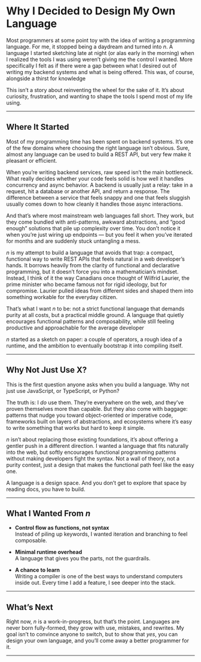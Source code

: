 # Why I Decided to Design My Own Language

Most programmers at some point toy with the idea of writing a programming language. For me, it stopped being a daydream and turned into _n_. A language I started sketching late at night (or alas early in the morning) when I realized the tools I was using weren’t giving me the control I wanted. More specifically I felt as if there were a gap between what I desired out of writing my backend systems and what is being offered. This was, of course, alongside a thirst for knowledge

This isn’t a story about reinventing the wheel for the sake of it. It’s about curiosity, frustration, and wanting to shape the tools I spend most of my life using.

---

## Where It Started

Most of my programming time has been spent on backend systems. It’s one of the few domains where choosing the right language isn’t obvious. Sure, almost any language can be used to build a REST API, but very few make it pleasant or efficient.

When you’re writing backend services, raw speed isn’t the main bottleneck. What really decides whether your code feels solid is how well it handles concurrency and async behavior. A backend is usually just a relay: take in a request, hit a database or another API, and return a response. The difference between a service that feels snappy and one that feels sluggish usually comes down to how cleanly it handles those async interactions.

And that’s where most mainstream web languages fall short. They work, but they come bundled with anti-patterns, awkward abstractions, and “good enough” solutions that pile up complexity over time. You don’t notice it when you’re just wiring up endpoints — but you feel it when you’ve iterated for months and are suddenly stuck untangling a mess.

_n_ is my attempt to build a language that avoids that trap: a compact, functional way to write REST APIs that feels natural in a web developer’s hands. It borrows heavily from the clarity of functional and declarative programming, but it doesn’t force you into a mathematician’s mindset. Instead, I think of it the way Canadians once thought of Wilfrid Laurier, the prime minister who became famous not for rigid ideology, but for compromise. Laurier pulled ideas from different sides and shaped them into something workable for the everyday citizen.

That’s what I want _n_ to be: not a strict functional language that demands purity at all costs, but a practical middle ground. A language that quietly encourages functional patterns and composability, while still feeling productive and approachable for the average developer

_n_ started as a sketch on paper: a couple of operators, a rough idea of a runtime, and the ambition to eventually bootstrap it into compiling itself.

---

## Why Not Just Use X?

This is the first question anyone asks when you build a language. Why not just use JavaScript, or TypeScript, or Python?

The truth is: I _do_ use them. They’re everywhere on the web, and they’ve proven themselves more than capable. But they also come with baggage: patterns that nudge you toward object-oriented or imperative code, frameworks built on layers of abstractions, and ecosystems where it’s easy to write something that works but hard to keep it simple.

_n_ isn’t about replacing those existing foundations, it’s about offering a gentler push in a different direction. I wanted a language that fits naturally into the web, but softly encourages functional programming patterns without making developers fight the syntax. Not a wall of theory, not a purity contest, just a design that makes the functional path feel like the easy one.

A language is a design space. And you don’t get to explore that space by reading docs, you have to build.

---

## What I Wanted From _n_

- **Control flow as functions, not syntax**  
  Instead of piling up keywords, I wanted iteration and branching to feel composable.

- **Minimal runtime overhead**  
  A language that gives you the parts, not the guardrails.

- **A chance to learn**  
  Writing a compiler is one of the best ways to understand computers inside out. Every time I add a feature, I see deeper into the stack.

---

## What’s Next

Right now, _n_ is a work-in-progress, but that’s the point. Languages are never born fully-formed, they grow with use, mistakes, and rewrites. My goal isn’t to convince anyone to switch, but to show that _yes_, you can design your own language, and you’ll come away a better programmer for it.

---
